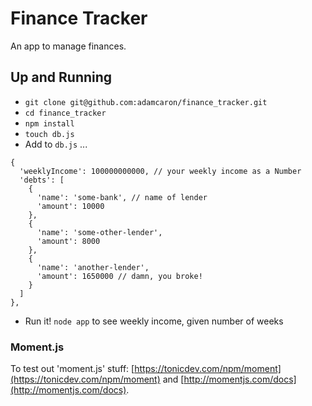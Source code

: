 # Finance Tracker

An app to manage finances.

## Up and Running

 - `git clone git@github.com:adamcaron/finance_tracker.git`
 - `cd finance_tracker`
 - `npm install`
 - `touch db.js`
 - Add to `db.js` ...
```
{
  'weeklyIncome': 100000000000, // your weekly income as a Number
  'debts': [
    {
      'name': 'some-bank', // name of lender
      'amount': 10000
    },
    {
      'name': 'some-other-lender',
      'amount': 8000
    },
    {
      'name': 'another-lender',
      'amount': 1650000 // damn, you broke!
    }
  ]
},

```
 - Run it! `node app` to see weekly income, given number of weeks


### Moment.js


To test out 'moment.js' stuff: [https://tonicdev.com/npm/moment](https://tonicdev.com/npm/moment) and [http://momentjs.com/docs](http://momentjs.com/docs).
